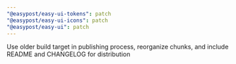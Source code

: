 ```yaml
---
"@easypost/easy-ui-tokens": patch
"@easypost/easy-ui-icons": patch
"@easypost/easy-ui": patch
---
```


Use older build target in publishing process, reorganize chunks, and include README and CHANGELOG for distribution
